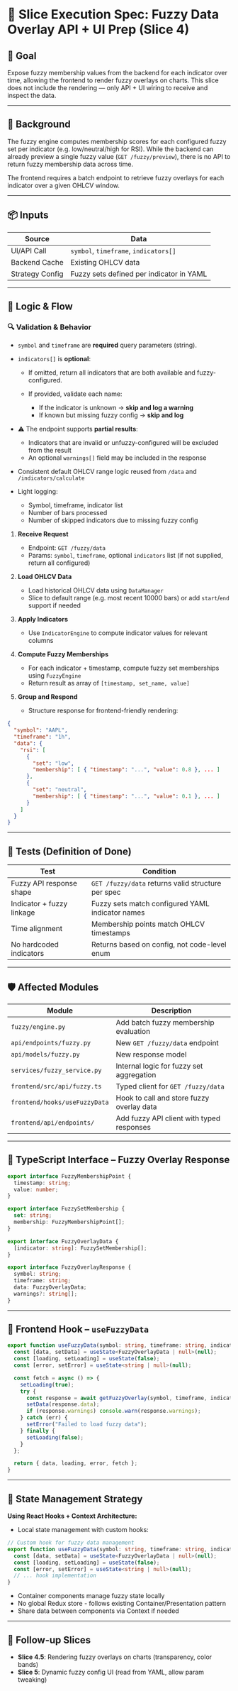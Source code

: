 # 🧩 Slice Execution Spec: Fuzzy Data Overlay API + UI Prep (Slice 4)

## 🎯 Goal

Expose fuzzy membership values from the backend for each indicator over time, allowing the frontend to render fuzzy overlays on charts. This slice does not include the rendering — only API + UI wiring to receive and inspect the data.

---

## 🧩 Background

The fuzzy engine computes membership scores for each configured fuzzy set per indicator (e.g. low/neutral/high for RSI). While the backend can already preview a single fuzzy value (`GET /fuzzy/preview`), there is no API to return fuzzy membership data across time.

The frontend requires a batch endpoint to retrieve fuzzy overlays for each indicator over a given OHLCV window.

---

## 📦 Inputs

| Source          | Data                                     |
| --------------- | ---------------------------------------- |
| UI/API Call     | `symbol`, `timeframe`, `indicators[]`    |
| Backend Cache   | Existing OHLCV data                      |
| Strategy Config | Fuzzy sets defined per indicator in YAML |

---

## 🔁 Logic & Flow

### 🔍 Validation & Behavior

* `symbol` and `timeframe` are **required** query parameters (string).
* `indicators[]` is **optional**:

  * If omitted, return all indicators that are both available and fuzzy-configured.
  * If provided, validate each name:

    * If the indicator is unknown → **skip and log a warning**
    * If known but missing fuzzy config → **skip and log**
* ⚠️ The endpoint supports **partial results**:

  * Indicators that are invalid or unfuzzy-configured will be excluded from the result
  * An optional `warnings[]` field may be included in the response
* Consistent default OHLCV range logic reused from `/data` and `/indicators/calculate`
* Light logging:

  * Symbol, timeframe, indicator list
  * Number of bars processed
  * Number of skipped indicators due to missing fuzzy config

1. **Receive Request**

   * Endpoint: `GET /fuzzy/data`
   * Params: `symbol`, `timeframe`, optional `indicators` list (if not supplied, return all configured)

2. **Load OHLCV Data**

   * Load historical OHLCV data using `DataManager`
   * Slice to default range (e.g. most recent 10000 bars) or add `start`/`end` support if needed

3. **Apply Indicators**

   * Use `IndicatorEngine` to compute indicator values for relevant columns

4. **Compute Fuzzy Memberships**

   * For each indicator + timestamp, compute fuzzy set memberships using `FuzzyEngine`
   * Return result as array of `[timestamp, set_name, value]`

5. **Group and Respond**

   * Structure response for frontend-friendly rendering:

```json
{
  "symbol": "AAPL",
  "timeframe": "1h",
  "data": {
    "rsi": [
      {
        "set": "low",
        "membership": [ { "timestamp": "...", "value": 0.8 }, ... ]
      },
      {
        "set": "neutral",
        "membership": [ { "timestamp": "...", "value": 0.1 }, ... ]
      }
    ]
  }
}
```

---

## 🧪 Tests (Definition of Done)

| Test                      | Condition                                          |
| ------------------------- | -------------------------------------------------- |
| Fuzzy API response shape  | `GET /fuzzy/data` returns valid structure per spec |
| Indicator + fuzzy linkage | Fuzzy sets match configured YAML indicator names   |
| Time alignment            | Membership points match OHLCV timestamps           |
| No hardcoded indicators   | Returns based on config, not code-level enum       |

---

## 🛡 Affected Modules

| Module                        | Description                                         |
| ----------------------------- | --------------------------------------------------- |
| `fuzzy/engine.py`             | Add batch fuzzy membership evaluation               |
| `api/endpoints/fuzzy.py`      | New `GET /fuzzy/data` endpoint                      |
| `api/models/fuzzy.py`         | New response model                                  |
| `services/fuzzy_service.py`   | Internal logic for fuzzy set aggregation            |
| `frontend/src/api/fuzzy.ts`   | Typed client for `GET /fuzzy/data`                  |
| `frontend/hooks/useFuzzyData` | Hook to call and store fuzzy overlay data           |
| `frontend/api/endpoints/`     | Add fuzzy API client with typed responses           |

---

## 🧩 TypeScript Interface – Fuzzy Overlay Response

```ts
export interface FuzzyMembershipPoint {
  timestamp: string;
  value: number;
}

export interface FuzzySetMembership {
  set: string;
  membership: FuzzyMembershipPoint[];
}

export interface FuzzyOverlayData {
  [indicator: string]: FuzzySetMembership[];
}

export interface FuzzyOverlayResponse {
  symbol: string;
  timeframe: string;
  data: FuzzyOverlayData;
  warnings?: string[];
}
```

---

## 🧩 Frontend Hook – `useFuzzyData`

```ts
export function useFuzzyData(symbol: string, timeframe: string, indicators?: string[]) {
  const [data, setData] = useState<FuzzyOverlayData | null>(null);
  const [loading, setLoading] = useState(false);
  const [error, setError] = useState<string | null>(null);

  const fetch = async () => {
    setLoading(true);
    try {
      const response = await getFuzzyOverlay(symbol, timeframe, indicators);
      setData(response.data);
      if (response.warnings) console.warn(response.warnings);
    } catch (err) {
      setError("Failed to load fuzzy data");
    } finally {
      setLoading(false);
    }
  };

  return { data, loading, error, fetch };
}
```

---

## 🧩 State Management Strategy

**Using React Hooks + Context Architecture:**

* Local state management with custom hooks:

```ts
// Custom hook for fuzzy data management
export function useFuzzyData(symbol: string, timeframe: string, indicators?: string[]) {
  const [data, setData] = useState<FuzzyOverlayData | null>(null);
  const [loading, setLoading] = useState(false);
  const [error, setError] = useState<string | null>(null);
  // ... hook implementation
}
```

* Container components manage fuzzy state locally
* No global Redux store - follows existing Container/Presentation pattern
* Share data between components via Context if needed

---

## 🔄 Follow-up Slices

* **Slice 4.5**: Rendering fuzzy overlays on charts (transparency, color bands)
* **Slice 5**: Dynamic fuzzy config UI (read from YAML, allow param tweaking)
